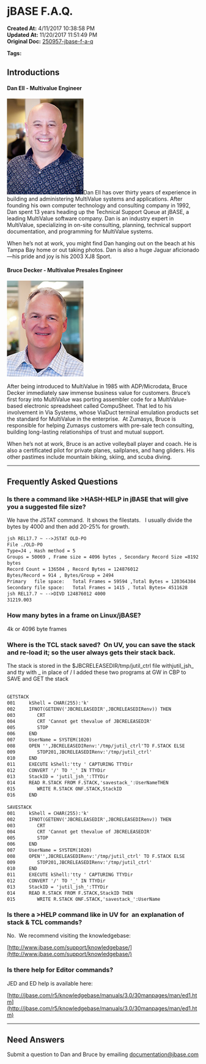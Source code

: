 # jBASE F.A.Q.

**Created At:** 4/11/2017 10:38:58 PM  
**Updated At:** 11/20/2017 11:51:49 PM  
**Original Doc:** [250957-jbase-f-a-q](https://docs.jbase.com/34463-mv-migration-station/250957-jbase-f-a-q)  

**Tags:**
<badge text='faq' vertical='middle' />

## Introductions

#### Dan Ell - Multivalue Engineer

![250957-jbase-f-a-q: dane-1](./dane-1.jpg)Dan Ell has over thirty years of experience in building and administering MultiValue systems and applications. After founding his own computer technology and consulting company in 1992, Dan spent 13 years heading up the Technical Support Queue at jBASE, a leading MultiValue software company. Dan is an industry expert in MultiValue, specializing in on-site consulting, planning, technical support documentation, and programming for MultiValue systems.

When he’s not at work, you might find Dan hanging out on the beach at his Tampa Bay home or out taking photos. Dan is also a huge Jaguar aficionado—his pride and joy is his 2003 XJ8 Sport.

#### Bruce Decker - Multivalue Presales Engineer

![250957-jbase-f-a-q: bruced](./bruced.jpg)

After being introduced to MultiValue in 1985 with ADP/Microdata, Bruce Decker immediately saw immense business value for customers. Bruce’s first foray into MultiValue was porting assembler code for a MultiValue-based electronic spreadsheet called CompuSheet. That led to his involvement in Via Systems, whose ViaDuct terminal emulation products set the standard for MultiValue in the enterprise.  At Zumasys, Bruce is responsible for helping Zumasys customers with pre-sale tech consulting, building long-lasting relationships of trust and mutual support.

When he’s not at work, Bruce is an active volleyball player and coach. He is also a certificated pilot for private planes, sailplanes, and hang gliders. His other pastimes include mountain biking, skiing, and scuba diving.

* * *

## Frequently Asked Questions

### Is there a command like &gt;HASH-HELP in jBASE that will give you a suggested file size?

We have the JSTAT command.  It shows the filestats.   I usually divide the bytes by 4000 and then add 20-25% for growth.

```
jsh REL17.7 ~ -->JSTAT OLD-PO
File ./OLD-PO
Type=J4 , Hash method = 5
Groups = 50069 , Frame size = 4096 bytes , Secondary Record Size =8192 bytes
Record Count = 136504 , Record Bytes = 124876012
Bytes/Record = 914 , Bytes/Group = 2494
Primary   file space:   Total Frames = 59594 ,Total Bytes = 120364384
Secondary file space:   Total Frames = 1415 , Total Bytes= 4511628
jsh REL17.7 ~ -->DIVD 124876012 4000
31219.003
```



### How many bytes in a frame on Linux/jBASE?

4k or 4096 byte frames



### Where is the TCL stack saved?  On UV, you can save the stack and re-load it; so the user always gets their stack back.

The stack is stored in the $JBCRELEASEDIR/tmp/jutil\_ctrl file withjutil\_jsh\_ and tty with \_ in place of /
I added these two programs at GW in CBP to SAVE and GET the stack

```

GETSTACK
001     kShell = CHAR(255):'k'
002     IFNOT(GETENV('JBCRELEASEDIR',JBCRELEASEDIRenv)) THEN
003        CRT
004        CRT 'Cannot get thevalue of JBCRELEASEDIR'
005        STOP
006     END
007     UserName = SYSTEM(1020)
008     OPEN '',JBCRELEASEDIRenv:'/tmp/jutil_ctrl'TO F.STACK ELSE
009        STOP201,JBCRELEASEDIRenv:'/tmp/jutil_ctrl'
010     END
011     EXECUTE kShell:'tty ' CAPTURING TTYDir
012     CONVERT '/' TO '_' IN TTYDir
013     StackID = 'jutil_jsh_':TTYDir
014     READ R.STACK FROM F.STACK,'savestack_':UserNameTHEN
015        WRITE R.STACK ONF.STACK,StackID
016     END
 
SAVESTACK
001     kShell = CHAR(255):'k'
002     IFNOT(GETENV('JBCRELEASEDIR',JBCRELEASEDIRenv)) THEN
003        CRT
004        CRT 'Cannot get thevalue of JBCRELEASEDIR'
005        STOP
006     END
007     UserName = SYSTEM(1020)
008     OPEN'',JBCRELEASEDIRenv:'/tmp/jutil_ctrl' TO F.STACK ELSE
009        STOP201,JBCRELEASEDIRenv:'/tmp/jutil_ctrl'
010     END
011     EXECUTE kShell:'tty ' CAPTURING TTYDir
012     CONVERT '/' TO '_' IN TTYDir
013     StackID = 'jutil_jsh_':TTYDir
014     READ R.STACK FROM F.STACK,StackID THEN
015        WRITE R.STACK ONF.STACK,'savestack_':UserName
```



### Is there a &gt;HELP command like in UV for  an explanation of stack & TCL commands?

No.  We recommend visiting the knowledgebase:

[http://www.jbase.com/support/knowledgebase/](http://www.jbase.com/support/knowledgebase/)



### Is there help for Editor commands?

JED and ED help is available here:

[http://jbase.com/r5/knowledgebase/manuals/3.0/30manpages/man/ed1.htm](http://jbase.com/r5/knowledgebase/manuals/3.0/30manpages/man/ed1.htm)



* * *

## Need Answers

Submit a question to Dan and Bruce by emailing [documentation@jbase.com](mailto:documentation@jbase.com)
